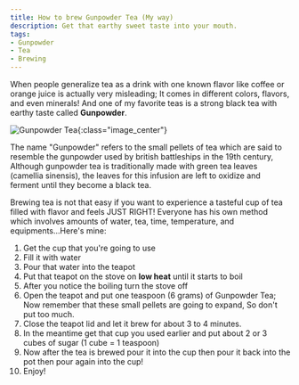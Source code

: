 ```yaml
---
title: How to brew Gunpowder Tea (My way)
description: Get that earthy sweet taste into your mouth.
tags:
- Gunpowder
- Tea
- Brewing
---
```


When people generalize tea as a drink with one known flavor like coffee or orange juice is actually very misleading; It comes in different colors, flavors, and even minerals! And one of my favorite teas is a strong black tea with earthy taste called **Gunpowder**.<!--more-->

![Gunpowder Tea]({{site.url}}/images/gunpowder-tea.jpg){:class="image_center"}

The name "Gunpowder" refers to the small pellets of tea which are said to resemble the gunpowder used by british battleships in the 19th century, Although gunpowder tea is traditionally made with green tea leaves (camellia sinensis), the leaves for this infusion are left to oxidize and ferment until they become a black tea.

Brewing tea is not that easy if you want to experience a tasteful cup of tea filled with flavor and feels JUST RIGHT! Everyone has his own method which involves amounts of water, tea, time, temperature, and equipments...Here's mine:

1. Get the cup that you're going to use
2. Fill it with water
3. Pour that water into the teapot
4. Put that teapot on the stove on **low heat** until it starts to boil
5. After you notice the boiling turn the stove off
6. Open the teapot and put one teaspoon (6 grams) of Gunpowder Tea; Now remember that these small pellets are going to expand, So don't put too much.
7. Close the teapot lid and let it brew for about 3 to 4 minutes.
8. In the meantime get that cup you used earlier and put about 2 or 3 cubes of sugar (1 cube = 1 teaspoon)
9. Now after the tea is brewed pour it into the cup then pour it back into the pot then pour again into the cup!
10. Enjoy!

